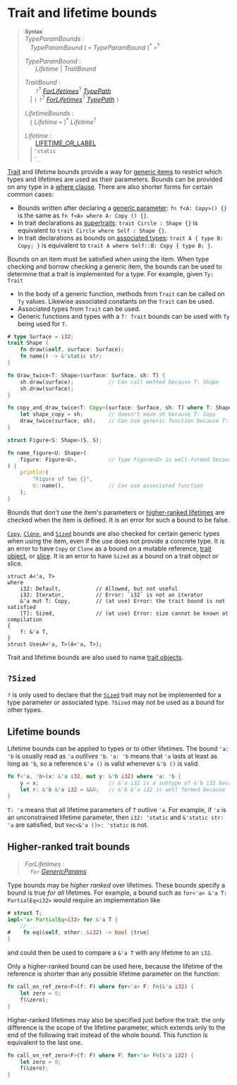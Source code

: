 # Trait and lifetime bounds

> **<sup>Syntax</sup>**\
> _TypeParamBounds_ :\
> &nbsp;&nbsp; _TypeParamBound_ ( `+` _TypeParamBound_ )<sup>\*</sup> `+`<sup>?</sup>
>
> _TypeParamBound_ :\
> &nbsp;&nbsp; &nbsp;&nbsp; _Lifetime_ | _TraitBound_
>
> _TraitBound_ :\
> &nbsp;&nbsp; &nbsp;&nbsp; `?`<sup>?</sup>
> [_ForLifetimes_](#higher-ranked-trait-bounds)<sup>?</sup> [_TypePath_]\
> &nbsp;&nbsp; | `(` `?`<sup>?</sup>
> [_ForLifetimes_](#higher-ranked-trait-bounds)<sup>?</sup> [_TypePath_] `)`
>
> _LifetimeBounds_ :\
> &nbsp;&nbsp; ( _Lifetime_ `+` )<sup>\*</sup> _Lifetime_<sup>?</sup>
>
> _Lifetime_ :\
> &nbsp;&nbsp; &nbsp;&nbsp; [LIFETIME_OR_LABEL]\
> &nbsp;&nbsp; | `'static`\
> &nbsp;&nbsp; | `'_`

[Trait] and lifetime bounds provide a way for [generic items][generic] to
restrict which types and lifetimes are used as their parameters. Bounds can be
provided on any type in a [where clause]. There are also shorter forms for
certain common cases:

* Bounds written after declaring a [generic parameter][generic]:
  `fn f<A: Copy>() {}` is the same as `fn f<A> where A: Copy () {}`.
* In trait declarations as [supertraits]: `trait Circle : Shape {}` is
  equivalent to `trait Circle where Self : Shape {}`.
* In trait declarations as bounds on [associated types]:
  `trait A { type B: Copy; }` is equivalent to
  `trait A where Self::B: Copy { type B; }`.

Bounds on an item must be satisfied when using the item. When type checking and
borrow checking a generic item, the bounds can be used to determine that a
trait is implemented for a type. For example, given `Ty: Trait`

* In the body of a generic function, methods from `Trait` can be called on `Ty`
  values. Likewise associated constants on the `Trait` can be used.
* Associated types from `Trait` can be used.
* Generic functions and types with a `T: Trait` bounds can be used with `Ty`
  being used for `T`.

```rust
# type Surface = i32;
trait Shape {
    fn draw(&self, surface: Surface);
    fn name() -> &'static str;
}

fn draw_twice<T: Shape>(surface: Surface, sh: T) {
    sh.draw(surface);           // Can call method because T: Shape
    sh.draw(surface);
}

fn copy_and_draw_twice<T: Copy>(surface: Surface, sh: T) where T: Shape {
    let shape_copy = sh;        // doesn't move sh because T: Copy
    draw_twice(surface, sh);    // Can use generic function because T: Shape
}

struct Figure<S: Shape>(S, S);

fn name_figure<U: Shape>(
    figure: Figure<U>,          // Type Figure<U> is well-formed because U: Shape
) {
    println!(
        "Figure of two {}",
        U::name(),              // Can use associated function
    );
}
```

Bounds that don't use the item's parameters or [higher-ranked lifetimes] are checked when the item is defined.
It is an error for such a bound to be false.

[`Copy`], [`Clone`], and [`Sized`] bounds are also checked for certain generic types when using the item, even if the use does not provide a concrete type.
It is an error to have `Copy` or `Clone` as a bound on a mutable reference, [trait object], or [slice].
It is an error to have `Sized` as a bound on a trait object or slice.

```rust,compile_fail
struct A<'a, T>
where
    i32: Default,           // Allowed, but not useful
    i32: Iterator,          // Error: `i32` is not an iterator
    &'a mut T: Copy,        // (at use) Error: the trait bound is not satisfied
    [T]: Sized,             // (at use) Error: size cannot be known at compilation
{
    f: &'a T,
}
struct UsesA<'a, T>(A<'a, T>);
```

Trait and lifetime bounds are also used to name [trait objects].

## `?Sized`

`?` is only used to declare that the [`Sized`] trait may not be
implemented for a type parameter or associated type. `?Sized` may
not be used as a bound for other types.

## Lifetime bounds

Lifetime bounds can be applied to types or to other lifetimes.
The bound `'a: 'b` is usually read as `'a` *outlives* `'b`.
`'a: 'b` means that `'a` lasts at least as long as `'b`, so a reference `&'a ()` is valid whenever `&'b ()` is valid.

```rust
fn f<'a, 'b>(x: &'a i32, mut y: &'b i32) where 'a: 'b {
    y = x;                      // &'a i32 is a subtype of &'b i32 because 'a: 'b
    let r: &'b &'a i32 = &&0;   // &'b &'a i32 is well formed because 'a: 'b
}
```

`T: 'a` means that all lifetime parameters of `T` outlive `'a`.
For example, if `'a` is an unconstrained lifetime parameter, then `i32: 'static` and `&'static str: 'a` are satisfied, but `Vec<&'a ()>: 'static` is not.

## Higher-ranked trait bounds

> _ForLifetimes_ :\
> &nbsp;&nbsp; `for` [_GenericParams_]

Type bounds may be *higher ranked* over lifetimes. These bounds specify a bound
is true *for all* lifetimes. For example, a bound such as `for<'a> &'a T:
PartialEq<i32>` would require an implementation like

```rust
# struct T;
impl<'a> PartialEq<i32> for &'a T {
    // ...
#    fn eq(&self, other: &i32) -> bool {true}
}
```

and could then be used to compare a `&'a T` with any lifetime to an `i32`.

Only a higher-ranked bound can be used here, because the lifetime of the reference is shorter than any possible lifetime parameter on the function:

```rust
fn call_on_ref_zero<F>(f: F) where for<'a> F: Fn(&'a i32) {
    let zero = 0;
    f(&zero);
}
```

Higher-ranked lifetimes may also be specified just before the trait: the only
difference is the scope of the lifetime parameter, which extends only to the
end of the following trait instead of the whole bound. This function is
equivalent to the last one.

```rust
fn call_on_ref_zero<F>(f: F) where F: for<'a> Fn(&'a i32) {
    let zero = 0;
    f(&zero);
}
```

[LIFETIME_OR_LABEL]: tokens.md#lifetimes-and-loop-labels
[_GenericParams_]: items/generics.md
[_TypePath_]: paths.md#paths-in-types
[`Clone`]: special-types-and-traits.md#clone
[`Copy`]: special-types-and-traits.md#copy
[`Sized`]: special-types-and-traits.md#sized

[arrays]: types/array.md
[associated types]: items/associated-items.md#associated-types
[supertraits]: items/traits.md#supertraits
[generic]: items/generics.md
[higher-ranked lifetimes]: #higher-ranked-trait-bounds
[slice]: types/slice.md
[Trait]: items/traits.md#trait-bounds
[trait object]: types/trait-object.md
[trait objects]: types/trait-object.md
[where clause]: items/generics.md#where-clauses
